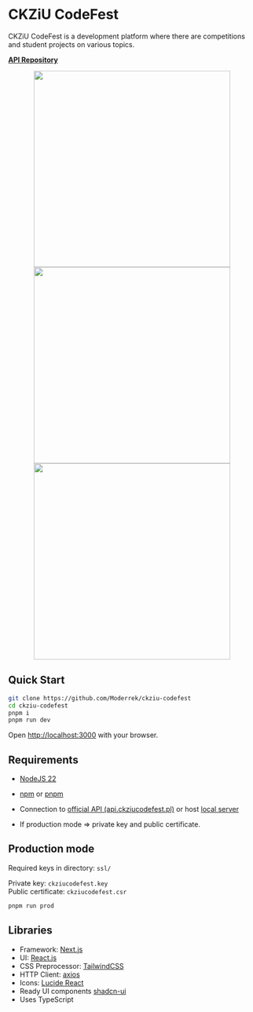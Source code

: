 # CKZiU CodeFest

CKZiU CodeFest is a development platform where there are competitions and student projects on various topics.

[**API Repository**](https://github.com/Moderrek/ckziu-codefest-api)

<div align="center">

<img src="https://github.com/user-attachments/assets/8c713b21-d02e-4311-87c3-f085af19cf45" width="400px" height="400px">

<img src="https://github.com/user-attachments/assets/090770e1-505c-43d5-a3f6-8c28d1609f88" width="400px" height="400px">

<img src="https://github.com/user-attachments/assets/6b3341e1-76b4-4bdb-8ce1-eeee26b2881a" width="400px" height="400px">

</div>



## Quick Start

```bash
git clone https://github.com/Moderrek/ckziu-codefest
cd ckziu-codefest
pnpm i
pnpm run dev
```

Open [http://localhost:3000](http://localhost:3000) with your browser.

## Requirements

* [NodeJS 22](https://nodejs.org/en/download/package-manager)
* [npm](https://nodejs.org/en/download/package-manager) or [pnpm](https://pnpm.io/)
* Connection to [official API (api.ckziucodefest.pl)](https://api.ckziucodefest.pl/) or
  host [local server](https://github.com/Moderrek/ckziu-codefest-api)

* If production mode => private key and public certificate.

## Production mode

Required keys in directory: `ssl/`

Private key: `ckziucodefest.key`  
Public certificate: `ckziucodefest.csr`

```bash
pnpm run prod
```

## Libraries

* Framework: [Next.js](https://nextjs.org/)
* UI: [React.js](https://react.dev/)
* CSS Preprocessor: [TailwindCSS](https://tailwindcss.com/)
* HTTP Client: [axios](https://axios-http.com/)
* Icons: [Lucide React](https://lucide.dev/)
* Ready UI components [shadcn-ui](https://ui.shadcn.com/)
* Uses TypeScript
